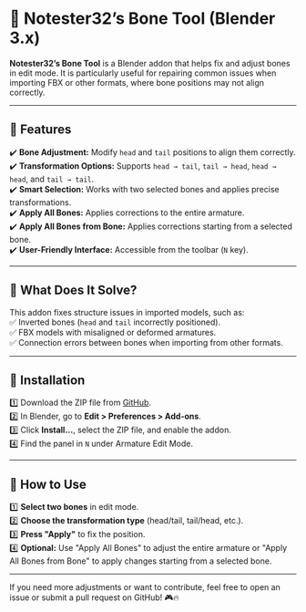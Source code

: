 # 🦴 Notester32’s Bone Tool (Blender 3.x)

**Notester32’s Bone Tool** is a Blender addon that helps fix and adjust bones in edit mode. It is particularly useful for repairing common issues when importing FBX or other formats, where bone positions may not align correctly.

---

## 🚀 Features

✔️ **Bone Adjustment:** Modify `head` and `tail` positions to align them correctly.  
✔️ **Transformation Options:** Supports `head → tail`, `tail → head`, `head → head`, and `tail → tail`.  
✔️ **Smart Selection:** Works with two selected bones and applies precise transformations.  
✔️ **Apply All Bones:** Applies corrections to the entire armature.  
✔️ **Apply All Bones from Bone:** Applies corrections starting from a selected bone.  
✔️ **User-Friendly Interface:** Accessible from the toolbar (`N` key).  

---

## 🎯 What Does It Solve?

This addon fixes structure issues in imported models, such as:  
✅ Inverted bones (`head` and `tail` incorrectly positioned).  
✅ FBX models with misaligned or deformed armatures.  
✅ Connection errors between bones when importing from other formats.  

---

## 🔧 Installation

1️⃣ Download the ZIP file from [GitHub](https://github.com/Luigi654/notester32-s-bone-tool).  
2️⃣ In Blender, go to **Edit > Preferences > Add-ons**.  
3️⃣ Click **Install…**, select the ZIP file, and enable the addon.  
4️⃣ Find the panel in `N` under Armature Edit Mode.  

---

## 📌 How to Use

1️⃣ **Select two bones** in edit mode.  
2️⃣ **Choose the transformation type** (head/tail, tail/head, etc.).  
3️⃣ **Press "Apply"** to fix the position.  
4️⃣ **Optional:** Use "Apply All Bones" to adjust the entire armature or "Apply All Bones from Bone" to apply changes starting from a selected bone.  

---

If you need more adjustments or want to contribute, feel free to open an issue or submit a pull request on GitHub! 🎮🔥  
